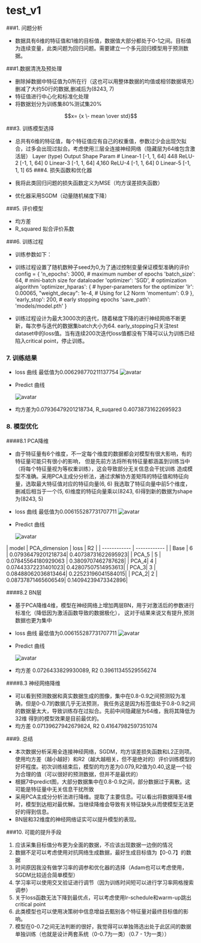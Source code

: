 # test_v1

###1. 问题分析

- 数据具有6维的特征值和1维的目标值，数据值大部分都处于0-1之间。目标值为连续变量，此类问题为回归问题。需要建立一个多元回归模型用于预测数据。

###1.数据清洗及预处理

- 删除掉数据中特征值为0所在行（这也可以用整体数据的均值或相邻数据填充）删减了大约50行的数据,删减后为(8243, 7)
- 特征值进行中心化和标准化处理
- 将数据划分为训练集80%测试集20%

$$x= {x \- mean \over std}$$

###3. 训练模型选择

- 总共有6维的特征值，每个特征值应有自己的权重值，参数过少会出现欠拟合，过多会出现过拟合。考虑使用三层全连接神经网络（隐藏层为64维包含激活层）
            Layer (type)               Output Shape         Param #
                Linear-1                [-1, 1, 64]             448
                  ReLU-2                [-1, 1, 64]               0
                Linear-3                [-1, 1, 64]           4,160
                  ReLU-4                [-1, 1, 64]               0
                Linear-5                 [-1, 1, 1]              65
###4. 损失函数和优化器

- 我将此类回归问题的损失函数定义为MSE（均方误差损失函数）
- 优化器采用SGDM（动量随机梯度下降）

###5. 评价模型

- 均方差
- R_squared 拟合评价系数

###6. 训练过程
- 训练参数如下：
- 训练过程设置了随机数种子seed为0,为了通过控制变量保证模型准确的评价
        config = {
            'n_epochs': 3000,  # maximum number of epochs
            'batch_size': 64,  # mini-batch size for dataloader
            'optimizer': 'SGD',  # optimization algorithm
            'optimizer_hparas': {  # hyper-parameters for the optimizer
                'lr': 0.00065,
                "weight_decay": 1e-4,  # Using for L2 Norm
                'momentum': 0.9
            },
            'early_stop': 200,  # early stopping epochs
            'save_path': 'models/model.pth'
        }

- 训练过程设计为最大3000次的迭代，随着梯度下降的进行神经网络不断更新，每次参与迭代的数据集batch大小为64. early_stopping只关注test dataset中的loss值。当有连续200次迭代loss值都没有下降可以认为训练已经陷入critical point，停止训练。

### 7. 训练结果

- loss 曲线 最低值为0.006298770211137754
  ![avatar](/home/weiyang/ML_weiyang/Dieteng/models/loss_base.png)
- Predict 曲线

  ![avatar](/home/weiyang/ML_weiyang/Dieteng/models/Predict_base.png)
- 均方差为0.07936479201218734, R_suqared 0.40738731622695923


### 8. 模型优化
####8.1 PCA降维
- 由于特征量有6个维度，不一定每个维度的数据都会对模型有很大影响，有的特征量可能只有很小的影响，
但是先前方法将所有特征量都涵盖到训练当中（将每个特征量视为等权重训练），这会导致部分无关信息会干扰训练
造成模型不准确。采用PCA主成分分析法，通过求解协方差矩阵的特征值和特征向量，选取最大特征值对应的特征向量(6, 6)
我选取了特征向量中前5个维度，删减后相当于一个(5, 6)维度的特征向量乘以(8243, 6)得到新的数据为shape为(8243, 5)
- loss 曲线 最低值为0.006155287731707711
  ![avatar](/home/weiyang/ML_weiyang/Dieteng/models/loss_PCA.png)
- Predict 曲线 

  ![avatar](/home/weiyang/ML_weiyang/Dieteng/models/Predict_PCA.png)

|  model |  PCA_dimension | loss | R2 |
| ------------ | ------------ |
|  Base | 6  | 0.07936479201218734| 0.40738731622695923|
|  PCA_5 | 5  |  0.07845564180929063 | 0.3809707462787628|
| PCA_4| 4 | 0.07443372231401023| 0.42807507514953613|
| PCA_3| 3 | 0.08488062036813464| 0.22523196041584015|
| PCA_2| 2 | 0.08737871465606549| 0.14094239473342896|

####8.2 BN层
- 基于PCA降维4维，模型在神经网络上增加两层BN，用于对激活后的参数进行标准化（降低因为激活函数导致的数据极化）， 
这对于结果来说又有提升,预测数据也更为集中
- loss 曲线 最低值为0.006155287731707711
  ![avatar](/home/weiyang/ML_weiyang/Dieteng/models/loss_BN.png)
- Predict 曲线 

  ![avatar](/home/weiyang/ML_weiyang/Dieteng/models/Predict_BN.png)

- 均方差 0.0726433829930089, R2 0.39611345529556274

####8.3 神经网络降维
- 可以看到预测数据和真实数据生成的图像，集中在0.8-0.9之间预测较为准确，但是0-0.7的数据几乎无法预测，
我任务这是因为标签值处于0.8-0.9之间的数据量太大，导致训练存在过拟合。先前中间隐藏层为64维，我将其降低为32维
得到的模型效果是目前最优的。
- 均方差 0.07139627942679824, R2 0.41647982597351074

###9. 总结
- 本次数据分析采用全连接神经网络，SGDM，均方误差损失函数和L2正则项。使用均方差（越小越好）和R2（越大越相关，但不是绝对的）评价训练模型的好坏程度。初次训练结束后，模型的均方差为0.079,R2值为0.40,这是一个较为合理的值（可以很好的预测数据，但并不是最优的）
- 根据7中predict图，大部分数据集中在0.8-0.9之间，部分数据过于离散。这可能是特征量中无关信息干扰所致
- 采用PCA主成分分析法进行降维。提取了主要信息。可以看出将数据降至4维时，模型到达相对最优解。当继续降维会导致有关特征缺失从而使模型无法更好的得到信息。
- BN层和32维度的神经网络证实可以提升模型的表现。

###10. 可能的提升手段
1. 应该采集目标值分布更为全面的数据，不应该出现数据一边倒的情况
2. 数据不足可以考虑使用对抗网络生成数据，最好生成目标值为【0-0.7】的数据
3. 时间原因我没有做学习率的调参和优化器的选择（Adam也可以考虑使用，SGDM比较适合简单模型）
4. 学习率可以使用交叉验证进行调节（因为训练时间短可以进行学习率网格搜索调参）
5. 关于loss函数无法下降到最优点，可以考虑使用lr-schedule和warm-up跳出critical point
6. 此类模型也可以使用决策树中信息增益去甄别各个特征量对最终目标值的影响。
7. 模型在0-0.7之间无法判断的很好，我觉得可以单独筛选出处于此区间的数据单独训练（也就是设计两套系统（0-0.7为一类）（0.7 - 1为一类））